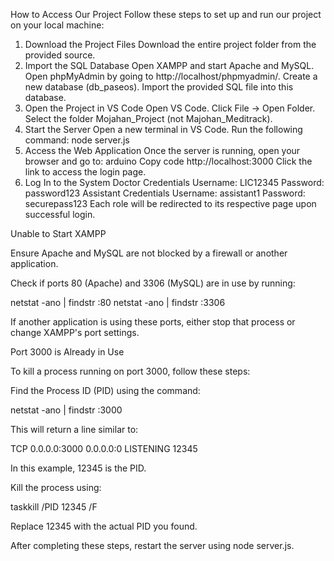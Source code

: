 How to Access Our Project
Follow these steps to set up and run our project on your local machine:

1. Download the Project Files
  Download the entire project folder from the provided source.
2. Import the SQL Database
  Open XAMPP and start Apache and MySQL.
  Open phpMyAdmin by going to http://localhost/phpmyadmin/.
  Create a new database (db_paseos).
  Import the provided SQL file into this database.
3. Open the Project in VS Code
  Open VS Code.
  Click File → Open Folder.
  Select the folder Mojahan_Project (not Majohan_Meditrack).
4. Start the Server
  Open a new terminal in VS Code.
  Run the following command:
  node server.js
5. Access the Web Application
  Once the server is running, open your browser and go to:
  arduino
  Copy code
  http://localhost:3000
  Click the link to access the login page.
6. Log In to the System
  Doctor Credentials
    Username: LIC12345
    Password: password123
  Assistant Credentials
    Username: assistant1
    Password: securepass123
Each role will be redirected to its respective page upon successful login.

Unable to Start XAMPP

Ensure Apache and MySQL are not blocked by a firewall or another application.

Check if ports 80 (Apache) and 3306 (MySQL) are in use by running:

netstat -ano | findstr :80
netstat -ano | findstr :3306

If another application is using these ports, either stop that process or change XAMPP's port settings.

Port 3000 is Already in Use

To kill a process running on port 3000, follow these steps:

Find the Process ID (PID) using the command:

netstat -ano | findstr :3000

This will return a line similar to:

TCP    0.0.0.0:3000             0.0.0.0:0              LISTENING       12345

In this example, 12345 is the PID.

Kill the process using:

taskkill /PID 12345 /F

Replace 12345 with the actual PID you found.

After completing these steps, restart the server using node server.js.
